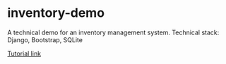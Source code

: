 # inventory-demo

A technical demo for an inventory management system.
Technical stack: Django, Bootstrap, SQLite

[Tutorial link](https://www.youtube.com/watch?v=_sWgionzDoM&t=3601s)